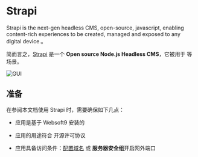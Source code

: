 # Strapi

Strapi is the next-gen headless CMS, open-source, javascript, enabling content-rich experiences to be created, managed and exposed to any digital device.。  

简而言之，[Strapi](https://strapi.io/) 是一个 **Open source Node.js Headless CMS**，它被用于    等场景。   


![GUI](https://libs.websoft9.com/Websoft9/DocsPicture/zh/strapi/strapi-gui-websoft9.png)


## 准备

在参阅本文档使用 Strapi 时，需要确保如下几点：

- 应用是基于 Websoft9 安装的

- 应用的用途符合 [](https://some_license_url) 开源许可协议

- 应用具备访问条件：[配置域名](./guide/appsetdomain) 或 **服务器安全组**开启网外端口